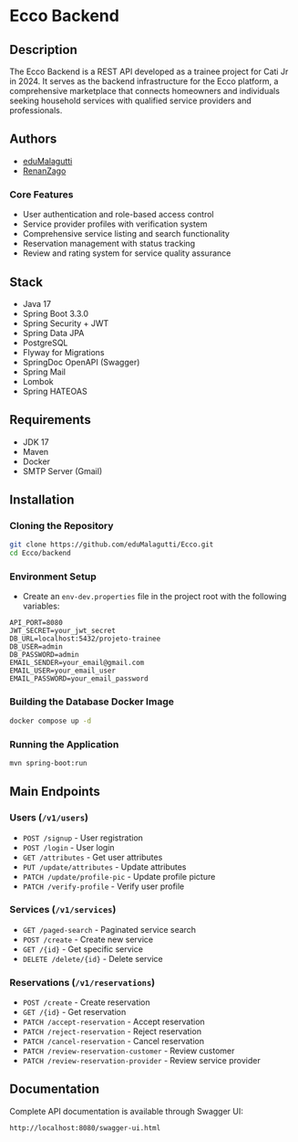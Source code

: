 # Ecco Backend
## Description
The Ecco Backend is a REST API developed as a trainee project for Cati Jr in 2024. It serves as the backend infrastructure for the Ecco platform, 
a comprehensive marketplace that connects homeowners and individuals seeking household services with qualified service providers and professionals.

## Authors

- [eduMalagutti](https://github.com/eduMalagutti)
- [RenanZago](https://github.com/RenanZago)

### Core Features
- User authentication and role-based access control
- Service provider profiles with verification system
- Comprehensive service listing and search functionality
- Reservation management with status tracking
- Review and rating system for service quality assurance

## Stack
- Java 17
- Spring Boot 3.3.0
- Spring Security + JWT
- Spring Data JPA
- PostgreSQL
- Flyway for Migrations
- SpringDoc OpenAPI (Swagger)
- Spring Mail
- Lombok
- Spring HATEOAS

## Requirements
- JDK 17
- Maven
- Docker
- SMTP Server (Gmail)

## Installation
### Cloning the Repository
```bash
git clone https://github.com/eduMalagutti/Ecco.git
cd Ecco/backend
```

### Environment Setup
- Create an `env-dev.properties` file in the project root with the following variables:
```properties
API_PORT=8080
JWT_SECRET=your_jwt_secret
DB_URL=localhost:5432/projeto-trainee
DB_USER=admin
DB_PASSWORD=admin
EMAIL_SENDER=your_email@gmail.com
EMAIL_USER=your_email_user
EMAIL_PASSWORD=your_email_password
```

### Building the Database Docker Image
```bash
docker compose up -d
```

### Running the Application
```bash
mvn spring-boot:run
```

## Main Endpoints
### Users (`/v1/users`)
- `POST /signup` - User registration
- `POST /login` - User login
- `GET /attributes` - Get user attributes
- `PUT /update/attributes` - Update attributes
- `PATCH /update/profile-pic` - Update profile picture
- `PATCH /verify-profile` - Verify user profile

### Services (`/v1/services`)
- `GET /paged-search` - Paginated service search
- `POST /create` - Create new service
- `GET /{id}` - Get specific service
- `DELETE /delete/{id}` - Delete service

### Reservations (`/v1/reservations`)
- `POST /create` - Create reservation
- `GET /{id}` - Get reservation
- `PATCH /accept-reservation` - Accept reservation
- `PATCH /reject-reservation` - Reject reservation
- `PATCH /cancel-reservation` - Cancel reservation
- `PATCH /review-reservation-customer` - Review customer
- `PATCH /review-reservation-provider` - Review service provider

## Documentation
Complete API documentation is available through Swagger UI:
```
http://localhost:8080/swagger-ui.html
```
